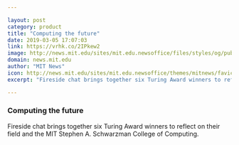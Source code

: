 ```yaml
---

layout: post
category: product
title: "Computing the future"
date: 2019-03-05 17:07:03
link: https://vrhk.co/2IPkew2
image: http://news.mit.edu/sites/mit.edu.newsoffice/files/styles/og/public/images/2019/MIT-Turing-Award-Laureates.jpg
domain: news.mit.edu
author: "MIT News"
icon: http://news.mit.edu/sites/mit.edu.newsoffice/themes/mitnews/favicon.ico
excerpt: "Fireside chat brings together six Turing Award winners to reflect on their field and the MIT Stephen A. Schwarzman College of Computing."

---
```


### Computing the future

Fireside chat brings together six Turing Award winners to reflect on their field and the MIT Stephen A. Schwarzman College of Computing.